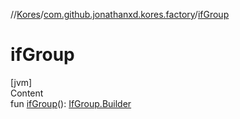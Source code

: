 //[Kores](../index.md)/[com.github.jonathanxd.kores.factory](index.md)/[ifGroup](if-group.md)



# ifGroup  
[jvm]  
Content  
fun [ifGroup](if-group.md)(): [IfGroup.Builder](../com.github.jonathanxd.kores.base/-if-group/-builder/index.md)  




